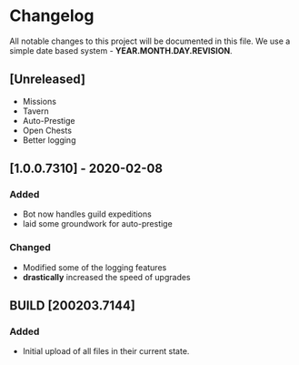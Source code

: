 # Changelog
All notable changes to this project will be documented in this file. We use a simple date based system - **YEAR.MONTH.DAY.REVISION**.

## [Unreleased]
- Missions
- Tavern
- Auto-Prestige
- Open Chests
- Better logging

## [1.0.0.7310] - 2020-02-08
### Added
- Bot now handles guild expeditions
- laid some groundwork for auto-prestige
### Changed
- Modified some of the logging features
- **drastically** increased the speed of upgrades

## BUILD [200203.7144]
### Added
- Initial upload of all files in their current state.